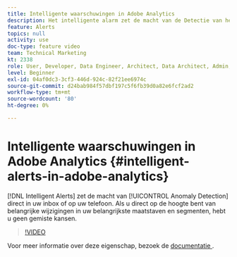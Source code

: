 ```yaml
---
title: Intelligente waarschuwingen in Adobe Analytics
description: Het intelligente alarm zet de macht van de Detectie van het Anomaly rechtstreeks in uw inbox of op uw telefoon. Als u direct op de hoogte bent van belangrijke wijzigingen in uw belangrijkste maatstaven en segmenten, hebt u geen gemiste kansen.
feature: Alerts
topics: null
activity: use
doc-type: feature video
team: Technical Marketing
kt: 2338
role: User, Developer, Data Engineer, Architect, Data Architect, Admin, Leader
level: Beginner
exl-id: 04af0dc3-3cf3-446d-924c-82f21ee6974c
source-git-commit: d24bab984f57dbf197c5f6fb39d0a82e6fcf2ad2
workflow-type: tm+mt
source-wordcount: '80'
ht-degree: 0%

---
```


# Intelligente waarschuwingen in Adobe Analytics {#intelligent-alerts-in-adobe-analytics}

[!DNL Intelligent Alerts] zet de macht van [!UICONTROL Anomaly Detection] direct in uw inbox of op uw telefoon. Als u direct op de hoogte bent van belangrijke wijzigingen in uw belangrijkste maatstaven en segmenten, hebt u geen gemiste kansen.

>[!VIDEO](https://video.tv.adobe.com/v/25446/?quality=12&learn=on)

Voor meer informatie over deze eigenschap, bezoek de [ documentatie ](https://experienceleague.adobe.com/docs/analytics/analyze/analysis-workspace/virtual-analyst/intelligent-alerts/intellligent-alerts.html?lang=en).
